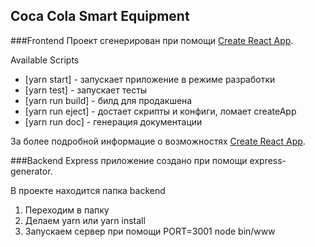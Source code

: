 ## Coca Cola Smart Equipment

###Frontend
Проект сгенерирован при помощи
[Create React App](https://github.com/facebookincubator/create-react-app).

Available Scripts

* [yarn start] - запускает приложение в режиме разработки
* [yarn test] - запускает тесты
* [yarn run build] - билд для продакшена
* [yarn run eject] - достает скрипты и конфиги, ломает createApp
* [yarn run doc] - генерация документации

За более подробной информацие о возможностях
[Create React App](https://github.com/facebookincubator/create-react-app).

###Backend
Express приложение создано при помощи express-generator.

В проекте находится папка backend

1. Переходим в папку
2. Делаем yarn или yarn install
3. Запускаем сервер при помощи PORT=3001 node bin/www
